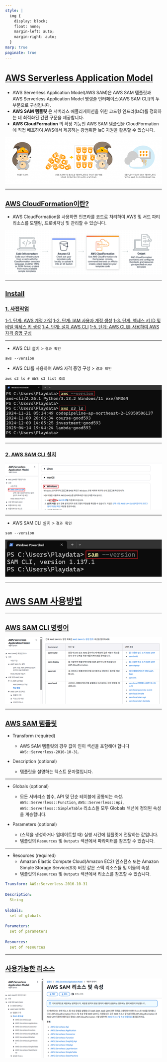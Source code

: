 ```yaml
---
style: |
  img {
    display: block;
    float: none;
    margin-left: auto;
    margin-right: auto;
  }
marp: true
paginate: true
---
```

# [AWS Serverless Application Model](https://aws.amazon.com/ko/serverless/sam/)
- AWS Serverless Application Model(AWS SAM)은 AWS SAM 템플릿과 AWS Serverless Application Model 명령줄 인터페이스(AWS SAM CLI)의 두 부분으로 구성됩니다. 
- **AWS SAM 템플릿** 은 서버리스 애플리케이션을 위한 코드형 인프라(IaC)를 정의하는 데 최적화된 간편 구문을 제공합니다.
- **AWS CloudFormation** 의 확장 기능인 AWS SAM 템플릿을 CloudFormation에 직접 배포하여 AWS에서 제공하는 광범위한 IaC 지원을 활용할 수 있습니다.

![alt text](image.png)

---
## [AWS CloudFormation이란?](https://aws.amazon.com/ko/cloudformation/)
- AWS CloudFormation을 사용하면 인프라를 코드로 처리하여 AWS 및 서드 파티 리소스를 모델링, 프로비저닝 및 관리할 수 있습니다.

![alt text](image-4.png)

---
## [Install](https://docs.aws.amazon.com/ko_kr/serverless-application-model/latest/developerguide/serverless-getting-started.html)

### [1. 사전작업](https://docs.aws.amazon.com/ko_kr/serverless-application-model/latest/developerguide/prerequisites.html)
[1-1. 단계: AWS 계정 가입](https://docs.aws.amazon.com/ko_kr/serverless-application-model/latest/developerguide/prerequisites.html#prerequisites-sign-up)
[1-2. 단계: IAM 사용자 계정 생성](https://docs.aws.amazon.com/ko_kr/serverless-application-model/latest/developerguide/prerequisites.html#prerequisites-create-user)
[1-3. 단계: 액세스 키 ID 및 비밀 액세스 키 생성](https://docs.aws.amazon.com/ko_kr/serverless-application-model/latest/developerguide/prerequisites.html#prerequisites-create-keys)
[1-4. 단계: 설치 AWS CLI](https://docs.aws.amazon.com/ko_kr/serverless-application-model/latest/developerguide/prerequisites.html#prerequisites-install-cli)
[1-5. 단계: AWS CLI를 사용하여 AWS 자격 증명 구성](https://docs.aws.amazon.com/ko_kr/serverless-application-model/latest/developerguide/prerequisites.html#prerequisites-configure-credentials)

---
- AWS CLI 설치 > `결과 확인` 
```shell 
aws --version 
```
- AWS CLI를 사용하여 AWS 자격 증명 구성 > `결과 확인` 
```shell 
aws s3 ls # AWS s3 list 조회 
```
![w:1000](image-2.png)

---
### [2. AWS SAM CLI 설치](https://docs.aws.amazon.com/ko_kr/serverless-application-model/latest/developerguide/install-sam-cli.html)
![alt text](image-1.png)

---
- AWS SAM CLI 설치 > `결과 확인` 
```shell 
sam --version
```
![alt text](image-3.png)

---
# [AWS SAM 사용방법](https://docs.aws.amazon.com/ko_kr/serverless-application-model/latest/developerguide/chapter-using-sam.html)

---
## [AWS SAM CLI 명령어](https://docs.aws.amazon.com/ko_kr/serverless-application-model/latest/developerguide/using-sam-cli-corecommands.html)
![alt text](image-5.png)

---
## [AWS SAM 템플릿](https://docs.aws.amazon.com/ko_kr/serverless-application-model/latest/developerguide/sam-specification-template-anatomy.html)
- Transform (required)
  - AWS SAM 템플릿의 경우 값이 인이 섹션을 포함해야 합니다 `AWS::Serverless-2016-10-31`.

- Description (optional)
  - 템플릿을 설명하는 텍스트 문자열입니다.

---
- Globals (optional)
  - 모든 서버리스 함수, API 및 단순 테이블에 공통되는 속성. `AWS::Serverless::Function`, `AWS::Serverless::Api`, `AWS::Serverless::SimpleTable` 리소스들 모두 Globals 섹션에 정의된 속성을 계승합니다.

- Parameters (optional)
  - (스택을 생성하거나 업데이트할 때) 실행 시간에 템플릿에 전달하는 값입니다. 
  - 템플릿의 `Resources` 및 `Outputs` 섹션에서 파라미터를 참조할 수 있습니다.

---
- Resources (required)
  - Amazon Elastic Compute Cloud(Amazon EC2) 인스턴스 또는 Amazon Simple Storage Service(S3) 버킷 같은 스택 리소스들 및 이들의 속성. 
  - 템플릿의 `Resources` 및 `Outputs` 섹션에서 리소스를 참조할 수 있습니다.

```yaml
Transform: AWS::Serverless-2016-10-31

Description:
  String

Globals:
  set of globals

Parameters:
  set of parameters

Resources:
  set of resources
```
---
## [사용가능한 리소스](https://docs.aws.amazon.com/ko_kr/serverless-application-model/latest/developerguide/sam-specification-resources-and-properties.html)
![w:1000](image-6.png)


